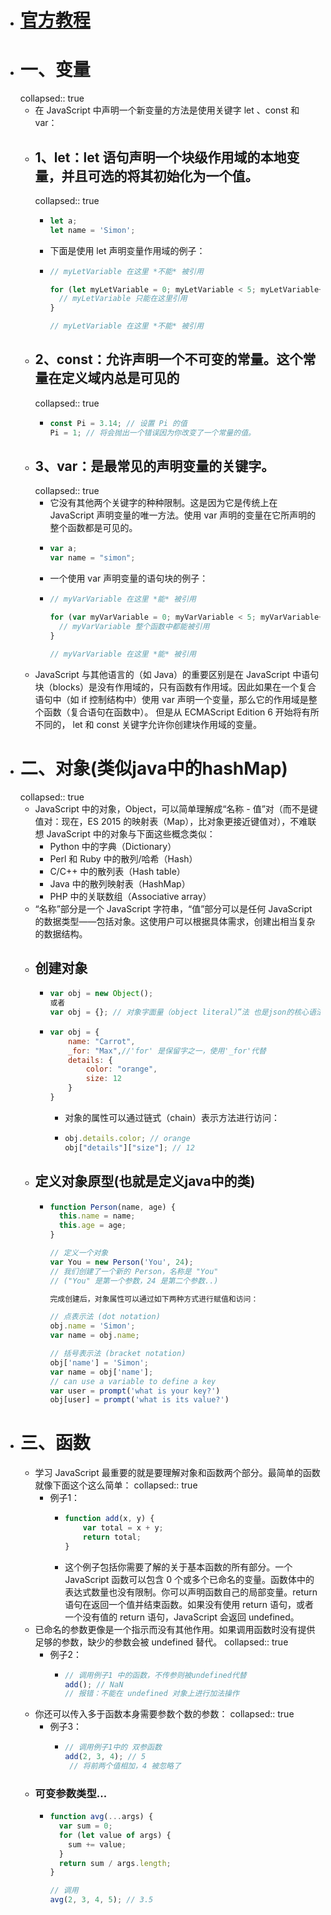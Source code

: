 - # [官方教程](https://developer.mozilla.org/zh-CN/docs/Web/JavaScript/A_re-introduction_to_JavaScript)
- # 一、变量
  collapsed:: true
	- 在 JavaScript 中声明一个新变量的方法是使用关键字 let 、const 和 var：
	- ## 1、let：let 语句声明一个块级作用域的本地变量，并且可选的将其初始化为一个值。
	  collapsed:: true
		- ```js
		  let a;
		  let name = 'Simon';
		  ```
		- 下面是使用  let 声明变量作用域的例子：
		- ```js
		  // myLetVariable 在这里 *不能* 被引用
		  
		  for (let myLetVariable = 0; myLetVariable < 5; myLetVariable++) {
		    // myLetVariable 只能在这里引用
		  }
		  
		  // myLetVariable 在这里 *不能* 被引用
		  ```
	- ## 2、const：允许声明一个不可变的常量。这个常量在定义域内总是可见的
	  collapsed:: true
		- ```js
		  const Pi = 3.14; // 设置 Pi 的值
		  Pi = 1; // 将会抛出一个错误因为你改变了一个常量的值。
		  ```
	- ## 3、var：是最常见的声明变量的关键字。
	  collapsed:: true
		- 它没有其他两个关键字的种种限制。这是因为它是传统上在 JavaScript 声明变量的唯一方法。使用 var 声明的变量在它所声明的整个函数都是可见的。
		- ```js
		  var a;
		  var name = "simon";
		  ```
		- 一个使用  var 声明变量的语句块的例子：
		- ```js
		  // myVarVariable 在这里 *能* 被引用
		  
		  for (var myVarVariable = 0; myVarVariable < 5; myVarVariable++) {
		    // myVarVariable 整个函数中都能被引用
		  }
		  
		  // myVarVariable 在这里 *能* 被引用
		  ```
	- JavaScript 与其他语言的（如 Java）的重要区别是在 JavaScript 中语句块（blocks）是没有作用域的，只有函数有作用域。因此如果在一个复合语句中（如 if 控制结构中）使用 var 声明一个变量，那么它的作用域是整个函数（复合语句在函数中）。 但是从 ECMAScript Edition 6 开始将有所不同的， let 和 const 关键字允许你创建块作用域的变量。
- # 二、对象(类似java中的hashMap)
  collapsed:: true
	- JavaScript 中的对象，Object，可以简单理解成“名称 - 值”对（而不是键值对：现在，ES 2015 的映射表（Map），比对象更接近键值对），不难联想 JavaScript 中的对象与下面这些概念类似：
		- Python 中的字典（Dictionary）
		- Perl 和 Ruby 中的散列/哈希（Hash）
		- C/C++ 中的散列表（Hash table）
		- Java 中的散列映射表（HashMap）
		- PHP 中的关联数组（Associative array）
	- “名称”部分是一个 JavaScript 字符串，“值”部分可以是任何 JavaScript 的数据类型——包括对象。这使用户可以根据具体需求，创建出相当复杂的数据结构。
	- ## 创建对象
		- ```js
		  var obj = new Object();
		  或者
		  var obj = {}; // 对象字面量（object literal）”法 也是json的核心语法
		  ```
		- ```js
		  var obj = {
		      name: "Carrot",
		      _for: "Max",//'for' 是保留字之一，使用'_for'代替
		      details: {
		          color: "orange",
		          size: 12
		      }
		  }
		  
		  ```
			- 对象的属性可以通过链式（chain）表示方法进行访问：
			- ```js
			  obj.details.color; // orange
			  obj["details"]["size"]; // 12
			  ```
	- ## 定义对象原型(也就是定义java中的类)
		- ```js
		  function Person(name, age) {
		    this.name = name;
		    this.age = age;
		  }
		  
		  // 定义一个对象
		  var You = new Person('You', 24);
		  // 我们创建了一个新的 Person，名称是 "You"
		  // ("You" 是第一个参数，24 是第二个参数..)
		  
		  完成创建后，对象属性可以通过如下两种方式进行赋值和访问：
		  
		  // 点表示法 (dot notation)
		  obj.name = 'Simon';
		  var name = obj.name;
		  
		  // 括号表示法 (bracket notation)
		  obj['name'] = 'Simon';
		  var name = obj['name'];
		  // can use a variable to define a key
		  var user = prompt('what is your key?')
		  obj[user] = prompt('what is its value?')
		  ```
- # 三、函数
	- 学习 JavaScript 最重要的就是要理解对象和函数两个部分。最简单的函数就像下面这个这么简单：
	  collapsed:: true
		- 例子1：
			- ```js
			  function add(x, y) {
			      var total = x + y;
			      return total;
			  }
			  ```
			- 这个例子包括你需要了解的关于基本函数的所有部分。一个 JavaScript 函数可以包含 0 个或多个已命名的变量。函数体中的表达式数量也没有限制。你可以声明函数自己的局部变量。return 语句在返回一个值并结束函数。如果没有使用 return 语句，或者一个没有值的 return 语句，JavaScript 会返回 undefined。
	- 已命名的参数更像是一个指示而没有其他作用。如果调用函数时没有提供足够的参数，缺少的参数会被 undefined 替代。
	  collapsed:: true
		- 例子2：
			- ```js
			  // 调用例子1 中的函数，不传参则被undefined代替
			  add(); // NaN
			  // 报错：不能在 undefined 对象上进行加法操作
			  
			  ```
	- 你还可以传入多于函数本身需要参数个数的参数：
	  collapsed:: true
		- 例子3：
			- ```js
			  // 调用例子1中的 双参函数
			  add(2, 3, 4); // 5
			   // 将前两个值相加，4 被忽略了
			  
			  ```
	- ### 可变参数类型...
		- ```js
		  function avg(...args) {
		    var sum = 0;
		    for (let value of args) {
		      sum += value;
		    }
		    return sum / args.length;
		  }
		  
		  // 调用
		  avg(2, 3, 4, 5); // 3.5
		  
		  ```